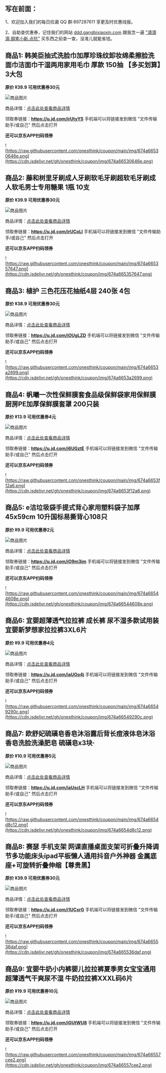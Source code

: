 ## 写在前面：

1、欢迎加入我们的每日捡漏 QQ 群:897287611 享更及时优惠线报。

2、自助查优惠券，记住我们的网站 [ddd.gangbixiaoxin.com](https://ddd.gangbixiaoxin.com) 跟我念一遍 ["滴滴滴.钢笔小新.点抗"](https://ddd.gangbixiaoxin.com) 买东西之前查一查，没准儿就能省钱。

## 商品1: 韩美臣抽式洗脸巾加厚珍珠纹卸妆绵柔擦脸洗面巾洁面巾干湿两用家用毛巾 厚款 150抽 【多买划算】3大包

**原价 ¥39.9 可用优惠券30元**

![商品图片]()

商品详情：[点击此处查看商品详情](https://union-click.jd.com/jdc?e=1003156031&amp;p=JF8BAd0JK1olXwQAVFpaAE8UBV8IGlodWwEFVl5bDEwfBF9MRANLAjZbERscSkAJHTRQRA1CCVkdDwtCWhVLHTdNTwcKBENeCVAfUg8bUWlIWFJvA2Z5DSsrQxRQcGoLRC5MAwB6OlxfDy8Rai1fcz9iP1kCEQwZAFxXDxtxaz5sPn1cI1whaj9ecDF-YjNNOWV2Ej4VVTh1ShdObT5mL2FbBhcpakpwYSYJWy9nB2FgHV8bfiJNYxhRaAxhJFRiID0iSjwVUQxzfCcTOE5hIjkCViNFZRNtbDhxSQV1NyctazxeZC1oGTN8JGVlCigvazt0WQ8BbSliL3FYJwIqCjtweh1rXC9sLW92DT0dfElrUxRoD1lgSQR3ZAoifioJZm9WeDgSBl9eHxcjSUleXw8EF2sUbQUDVFlUDkwRCmo4K1sVbUdsVF9eCU8fCm04GmsVWwQBXF1VCUMTA2YLK1sdWjbV-eaIgvrCi9bchdPC5KHX3eKJlsMnM18LK1sUXAQCUFlcCksnM28LK1glA2gDB1heXEoeBQFUHllMVFlbFjBVD04fBGcPHWsXXAcAVm5tOBkRQywBYQV1Jl93IhUCTzgSADB9QgUTJWgAVlk5DiJVVAdsbDlKXUNQEFZtCHs)

领取券链接：**https://u.jd.com/irUtyYS** 手机端可以将链接发到微信 "文件传输助手/或自己" 然后点击打开

**还可以京东APP扫码领券**

![https://raw.githubusercontent.com/onesthink/coupon/main/img/674a66530646e.png](https://cdn.jsdelivr.net/gh/onesthink/coupon/img/674a66530646e.png)

## 商品2: 藤和树里牙刷成人牙刷软毛牙刷超软毛牙刷成人软毛男士专用糖果 1瓶 10支

**原价 ¥39.9 可用优惠券30元**

![商品图片](https://img14.360buyimg.com/pop/jfs/t1/162752/38/29697/186994/62f380f2E654e5982/babe3cae687a77bc.png)

商品详情：[点击此处查看商品详情](https://union-click.jd.com/jdc?e=1003156031&amp;p=JF8BAdMJK1olXwQAV1xZD0MfAl8IGloSVAEDUllZD04QB19MRANLAjZbERscSkAJHTRQRA1CCVkdDwtCWhVLHTdNTwcKBENeCVAfUg8bZRdeRj1PGFJ1L1kNUSAVYT9xWFxoGnhJOlwtahNvaxIBTwdNVW8BXRwIUFxXDxtxaz5hBAZcIDcPbz90fC9_GT9NOWJ-EikvVTJ1AgdOeD5mK2FbJBcqekp-YW58Wy9NAH9gHV8bayJ3ZQxrfAxhJG5RIy1dTTxIawlzfCcTOE5hIjkCViNFZRNteDhpW3B7IDg9fChTdDBScixmKQ50Jj44aD9kQgx6bCthLkAEIiwlYT9PYDN_GSNFKV99CCk0eBMnUWpLRg92HwNnBxoqQRURfB9RYwN0PQoOZF9tC0oXBGYOHF0cWDYyVF5tSSUXAGwKGFoRXTYDZF5bCkgfAGcJElMcWQMyVFZaOJy6u7qCqo6d5NKc3Inkr56ev7uWk2slbQUyVF9cCksTBG4KG2slXQUyV24DZkpEBW0IGA8RM1oHVgdUUx5ObWcNE1kRXgcBZFxcCUkVM184fSNDAGBYEQoqc0xHWgQKeQtsHgF_EyAWZklnYTdwcyYcCVpaXDdeAQlCW18IKw)

领取券链接：**https://u.jd.com/irUCoLl** 手机端可以将链接发到微信 "文件传输助手/或自己" 然后点击打开

**还可以京东APP扫码领券**

![https://raw.githubusercontent.com/onesthink/coupon/main/img/674a665357647.png](https://cdn.jsdelivr.net/gh/onesthink/coupon/img/674a665357647.png)

## 商品3: 植护 三色花压花抽纸4层 240张 4包

**原价 ¥38.9 可用优惠券30元**

![商品图片]()

商品详情：[点击此处查看商品详情](https://union-click.jd.com/jdc?e=1003156031&amp;p=JF8BAdsJK1olXgICV11YAUoUAl8IGlsUXQcDUVdVDEwRB19MRANLAjZbERscSkAJHTRQRA1CCVkdDwtCWhVLHTdNTwcKBENeCVAfUg8bX2xJbQwUGnFVKCkYcQleRRMOQiwXC2dKOlwAQzkUdxMIbQJgNH0EUA0ZVFxXDxtxazliLmVGIDc9WzJ0cDF_RD9NOWVyEikvUix1Ah9ObxBlOGFYKBc9ekpEYW50Wy9nAHFgHS4baElKcBh8aAxhJG5RIAciSz9IcwhzfCcTOE5hIjkCViNFZRB7bCh2GXBwPycqQS8RdAZgcjhMPkZ0PTkvaBFrBhsKTQtiFAcFNCctbj9lYCh8YglFJHVhECg0fC9sY3sKbk8XKDZ5NT8CYxJpUA8BbR4SPERyAx0KQRJ3D2M4GmsWXAYFXVhaDkISM18IG2tUMwYDUF1bAU0UM244G10XXg4BXF9VCEIWC18IE1wliqu6gdTs3cOu1_GAzOKyiI--gMDVOHsnAF8IGloXXQIFVVxdOHsXAF8LKwV7XFUEVwpeX0p5X2oKQlJPGwNsXFlZCEwWBGY4GVoUXwQyZG4BCwphVG5PbAxpKkN7FhcbdE1OdG1eehN7X1tJJl0pdEthWhphYF0RDkJeZF5t)

领取券链接：**https://u.jd.com/iOUgLZD** 手机端可以将链接发到微信 "文件传输助手/或自己" 然后点击打开

**还可以京东APP扫码领券**

![https://raw.githubusercontent.com/onesthink/coupon/main/img/674a6653a2699.png](https://cdn.jsdelivr.net/gh/onesthink/coupon/img/674a6653a2699.png)

## 商品4: 帆曦一次性保鲜膜套食品级保鲜袋家用保鲜膜厨房PE加厚保鲜膜套罩 200只装

**原价 ¥13.9 可用优惠券4元**

![商品图片](https://img14.360buyimg.com/pop/jfs/t20260525/113060/3/38817/128493/64706468F5f22efe1/3ecebcbb621318c8.png)

商品详情：[点击此处查看商品详情](https://union-click.jd.com/jdc?e=1003156031&amp;p=JF8BAdsJK1olXwQAVl5eC00QAV8IGloTXAMGXFlcDUIfAV9MRANLAjZbERscSkAJHTRQRA1CCVkdDwtCWhVLHTdNTwcKBENeCVAfUg8bAQxuGRt0O0B8MAYuTU9TVC9wYjNTKmREOlwPTyp0dwRMTDtXJ0AFDQIHCVxXDxtxaz5hFGFCIycHbzxkdDN-YidNOWVqEikvUi51Sm5ObxBlOGFbBhcqUEpHYW58WzhnB2FgVQwbaDlgdAxrZAxhJG5mIz0iST9IazxzfCcTOE5hIjkCViNFZRB7bz9AGHF7NDcpbBkedQZociJhIQNiLSoNfzhwXRthcCh2XHFFIiwpbTJlYCh8cg13KV9XEyo0eChsY3sKbk8XKDZEDTgtWgpXfQxBX1lNPxxZCgo6WElBD2M4GmsWXAYFXVhaDkISM18IG2tUMwYAVFdUCEMQM244G10XXg4BXF9VCk4QBF8IE1wliqu6gdTs3cOu1_GAzOKyiI--gMDVOHsnAF8IGloXXQIFVVxdOHsXAF8LKwV7XFUKVF1VDkl5X2oKQlJJWU1sXFlfAU8fBW84GVoUXwQyZG5fay0VQw5uXSVxBXVHUBoKSDNuayl_eR17X1RFNT0pYw9AYy1yXVxMAVwDZF5t)

领取券链接：**https://u.jd.com/i6UGztE** 手机端可以将链接发到微信 "文件传输助手/或自己" 然后点击打开

**还可以京东APP扫码领券**

![https://raw.githubusercontent.com/onesthink/coupon/main/img/674a6653f12a6.png](https://cdn.jsdelivr.net/gh/onesthink/coupon/img/674a6653f12a6.png)

## 商品5: e洁垃圾袋手提式背心家用塑料袋子加厚 45x59cm 10升国标易撕背心108只

**原价 ¥9.9 可用优惠券2元**

![商品图片](https://img14.360buyimg.com/pop/jfs/t1/166704/17/9509/436247/6041fa69E20dbe38a/ce4d874fc4c3274f.png)

商品详情：[点击此处查看商品详情](https://union-click.jd.com/jdc?e=1003156031&amp;p=JF8BAdkJK1olXwIFVVlbC0sVBF8IGloXWgMHU1teCUgTB19MRANLAjZbERscSkAJHTRQRA1CCVkdDwtCWhVLHTdNTwcKBENeCVAfUg8bejJffA9oLVVWH15ffE8SVRZRXFtGO0ZXOlw0egNKYztSZxwSBnpdNT8aYFxXDxtxaz5iFHlCIzc1YTxOZC1_Yj9NOWV2Ej0vUht1Aj1ObT5lOGFbVRcrekp1YSZgWztNB2FgVSIbfCJ_ag97UgxhJFRiLT0mVz1uVQlzfCcTOE5hIjkCViNFZRB_YihyAXEAIy4qUiBTdDB8ci9PKkd0JiI4fDhCQwx6fz5iB2VAIAYhbit1YCh8cgFFKmVXESkkUiJsY3sKbk8XKDYAUl4AWBRPSwpORz1DIGJ4CwU8YFVnD2M4GmsWXAYFXVhaDkISM18IG2tUMwYCV1xaDXsWM28OGVgdXg4DXFhdDkknA2cPK4y45dOI5YvVsZ-Ji7ixvI6c4dKc3G5tOEgnA24JGVsRWgcAVG5tCEgnAF9WdVpGVQYEVwxUZhcSATYBWlsUMw4FUV9cAEkQM20JGlkXbTYyLQMKbx9qczxcUFsXKQIHAicET0tEZS9ddVl8L05fNAoHdAwQWBNXejpSNTYCZA)

领取券链接：**https://u.jd.com/iO9m3im** 手机端可以将链接发到微信 "文件传输助手/或自己" 然后点击打开

**还可以京东APP扫码领券**

![https://raw.githubusercontent.com/onesthink/coupon/main/img/674a66544608e.png](https://cdn.jsdelivr.net/gh/onesthink/coupon/img/674a66544608e.png)

## 商品6: 宜婴超薄透气拉拉裤 成长裤 尿不湿多款试用装 宜婴新梦想家拉拉裤3XL6片

**原价 ¥9.9 可用优惠券4元**

![商品图片](https://img14.360buyimg.com/pop/jfs/t1/228870/12/16538/171017/661e38a5Ffc69595a/b4f9092bebaae952.png)

商品详情：[点击此处查看商品详情](https://union-click.jd.com/jdc?e=1003156031&amp;p=JF8BAdsJK1olXQAEXV5VD0IWAl8IGlocWAQCUFhVCkMfCl9MRANLAjZbERscSkAJHTRQRA1CCVkdDwtCWhVLHTdNTwcKBENeCVAfUg8bBxR4HT9WD0dADF9ZWxhudhJfSFp9K3xWOlwGUkNsWBhVew9KLXVRKyckCFxXDxtxaz5sLnFHICc5bDJ0aDB-Yg1NOWJqEikFUit1SgdOey5lPWFbPBcpakpwYSZOWztNB2JgHSoba0lvahtScAxhJFRRIz0qSD1uYwhzfCcTOE5hIjkCViNFZRNvbBJ-HHIAMD0pQUofdCd0ciJxIQB0Nio9a0prCxtQbCt1PmFGNAE5bShPYCh8Yi98KWUCEClfXitsY3sKbk8XKDZ2ABkGVBJTdQxsfSt9PWQEVAgDYA93D2M4GmsWXAYFXVhaDkISM18IG2tUMwYDVF5UCEMQM244G10XXg4BXF5cCUsXC18IE1wliqu6gdTs3cOu1_GAzOKyiI--gMDVOHsnAF8IGloXXQIFVVxdOHsXAF8LKwV7XFUKVF1cWk15X2oKQlJWDVpsXFlYCkkfBGw4GVoUXwQyZG5ZczsRZyxaWhlNXAJRBycodRxEAgd-YQ97X11YXCUGfxZ3VzB4aAhqJH8CZF5t)

领取券链接：**https://u.jd.com/iaUOo4j** 手机端可以将链接发到微信 "文件传输助手/或自己" 然后点击打开

**还可以京东APP扫码领券**

![https://raw.githubusercontent.com/onesthink/coupon/main/img/674a66549290c.png](https://cdn.jsdelivr.net/gh/onesthink/coupon/img/674a66549290c.png)

## 商品7: 欧舒妃硫磺皂香皂沐浴露后背长痘液体皂沐浴香皂洗脸洗澡肥皂 硫磺皂x3块·

**原价 ¥10.9 可用优惠券5元**

![商品图片](https://img14.360buyimg.com/pop/jfs/t20260427/151392/6/30861/84804/644b7472F38b80337/96df46a23a4ef2f5.png)

商品详情：[点击此处查看商品详情](https://union-click.jd.com/jdc?e=1003156031&amp;p=JF8BAdsJK1olXwQAVVlcDE8TA18IGloSWQAHXF5eDEwQBF9MRANLAjZbERscSkAJHTRQRA1CCVkdDwtCWhVLHTdNTwcKBENeCVAfUg8bVGphHj1HOX5YAgxaXhsUcR96Tgl9XwRJOlwZUDMSQQpOfVhAFk9fNytUflxXDxtxaz5hBHVDIzcHajxOcDF_GTNNOWJyEj0vUi51AgdObD5mLmFbNBcpQEthYSZoWyxdAHRgVT4bfzlodQ9rUgxhJFRhLS1dTT1-awlzfCcTOE5hIjkCViNFZRB_eAJHSQV1NCc1aD90YC1-cjN8PmJ1Fig_YBt0ShRJe1llOX9mPxkpCiN-YDdrXC98B2F1N14dfiJzZhRoD1lgSQR3ZDhZYxtWfwcAeSBVHQFbCigKfz5VdSkEF2sUbQUDVFlUDkwRCmo4K1sVbUdsUlpUCEgeM244G10XXg4BXF5cCEIWAl8IE1wliqu6gdTs3cOu1_GAzOKyiI--gMDVOHsnAF8IGloXXQIFVVxdOHsXAF8LKwV7XFUEVl5eXE95X2oKQlJXAF1sXFtVCkwWA2w4GVoUXwQyZG4KDSISZT1sYwFDDwFUBF0veDlCUQcKGRB7X0JaLFsfbQ1xADpDUgZ2KA90ZF5t)

领取券链接：**https://u.jd.com/iaUscLH** 手机端可以将链接发到微信 "文件传输助手/或自己" 然后点击打开

**还可以京东APP扫码领券**

![https://raw.githubusercontent.com/onesthink/coupon/main/img/674a6654d8c12.png](https://cdn.jsdelivr.net/gh/onesthink/coupon/img/674a6654d8c12.png)

## 商品8: 赛瑟 手机支架 网课直播桌面支架可折叠升降调节多功能床头ipad平板懒人通用抖音户外神器 金属底座+可旋转折叠伸缩【尊贵黑】

**原价 ¥39.9 可用优惠券30元**

![商品图片]()

商品详情：[点击此处查看商品详情](https://union-click.jd.com/jdc?e=1003156031&amp;p=JF8BAd0JK1olXwQAV1xdCU4TCl8IGlsUXgUHXVpYCk4fC19MRANLAjZbERscSkAJHTRQRA1CCVkdDwtCWhVLHTdNTwcKBENeCVAfUg8bdBt-bl0UJA5rNw0UeDcXSyt7GQhcB11JOlw6eyJjRWd3WVJFAnBqBA0BCFxXDxtxazliLlNAIzcLbj9kaC9-YgFNOWJiEj4VVTx1Sh9ObS5lO2FbBhc-QEp1YW58Wzh3B1ZgHV8bazJnUBt7cAxhJG5rIwciVz9IUQxzfCcTOE5hIjkCViNFZRNsYj9HSQV1IBYpaz9jcCh8cid8Kk9EXSg0cC9jdwxUbSJDO39xKFgpcRlyYCdrXC9sNVV7JxcBfiJjZxRoD1lgSQR3ZEQccUlhBTFVfjJ3DkJlKV0UXRtHVjkEF2sUbQUDVFlUDkwRCmo4K1sVbUdsVF9eDUMVBGc4GmsVWwQBXF1VCEoVCmgJK1sdWjbV-eaIgvrCi9bchdPC5KHX3eKJlsMnM18LK1sUXAQCUFlcCksnM28LK1glA2gDB1hfCRhAAQFUHllMVEIFCTBVDUMeBmkPGWsXXAcAVm5tODxjdRoOGiIdNGVRHS4hCANTcG1bUgFOFmgAMy00fA0ffC0BSwRjNVZRCF5tCHs)

领取券链接：**https://u.jd.com/i1UCxrG** 手机端可以将链接发到微信 "文件传输助手/或自己" 然后点击打开

**还可以京东APP扫码领券**

![https://raw.githubusercontent.com/onesthink/coupon/main/img/674a665536daf.png](https://cdn.jsdelivr.net/gh/onesthink/coupon/img/674a665536daf.png)

## 商品9: 宜婴牛奶小内裤婴儿拉拉裤夏季男女宝宝通用超薄透气干爽尿不湿 牛奶拉拉裤XXXL码6片

**原价 ¥19.9 可用优惠券10元**

![商品图片]()

商品详情：[点击此处查看商品详情](https://union-click.jd.com/jdc?e=1003156031&amp;p=JF8BAdsJK1olXQAGV1dcC0kUA18IGlsUWQcDXVhUD0sQCl9MRANLAjZbERscSkAJHTRQRA1CCVkdDwtCWhVLHTdNTwcKBENeCVAfUg8bYRpMfQRLOEJSXVYHfCx0BhBeH1NIJ3FLOlw9bh5iaDpNUiUWO30DIx0pX1xXDxtxazliLnVGIDcLbDJkfCh_GQ1NOWVyEj0vUi11SilOby5lP2FbPBcrektuYSZoWy1nB2RgVSobaAN0cBhSTgxhJFRgIAc-TDwVWQhzfCcTOE5hIjkCViNFZRNvewJyH3FrBjsqazhUd214cjtmDwF0PTY_cS9FBgwKZwtiPnFGIAYmfzJ1YCh8YitwJGVpECkkYCtsY3sKbk8XKDZ4DggBQCweQA1qAVluXXV5ETg1bU93D2M4GmsWXAYFXVhaDkISM18IG2tUMwYDVVZVCk8XM244G10XXg4BXF5cD0MVBl8IE1wliqu6gdTs3cOu1_GAzOKyiI--gMDVOHsnAF8IGloXXQIFVVxdOHsXAF8LKwV7XFUEXF0IXUl5X2oKQlJTB1RsXFlYD04eC2g4GVoUXwQyZG4_fQ9xXDFtXwscVVx2Mz1Ydx0TCzJybBJ7X2ZkASs2XQ5efWxuYFpiHnJVZF5t)

领取券链接：**https://u.jd.com/iGUtWU8** 手机端可以将链接发到微信 "文件传输助手/或自己" 然后点击打开

**还可以京东APP扫码领券**

![https://raw.githubusercontent.com/onesthink/coupon/main/img/674a66557cee2.png](https://cdn.jsdelivr.net/gh/onesthink/coupon/img/674a66557cee2.png)

